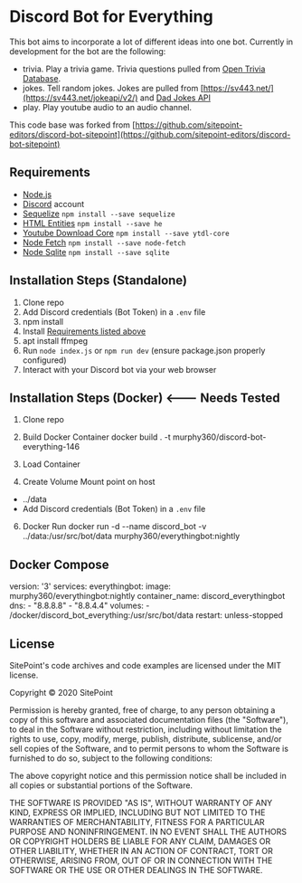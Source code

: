 # Discord Bot for Everything

This bot aims to incorporate a lot of different ideas into one bot. Currently in development for the bot are the following:
 - trivia. Play a trivia game. Trivia questions pulled from [Open Trivia Database](https://theopentdb.com).
 - jokes. Tell random jokes. Jokes are pulled from [https://sv443.net/](https://sv443.net/jokeapi/v2/) and [Dad Jokes API](https://github.com/KegenGuyll/DadJokes)
 - play. Play youtube audio to an audio channel.

This code base was forked from [https://github.com/sitepoint-editors/discord-bot-sitepoint](https://github.com/sitepoint-editors/discord-bot-sitepoint)

## Requirements

- [Node.js](http://nodejs.org/)
- [Discord](https://discordapp.com/) account
- [Sequelize](https://sequelize.org) `npm install --save sequelize`
- [HTML Entities](https://github.com/mathiasbynens/he) `npm install --save he`
- [Youtube Download Core](https://github.com/fent/node-ytdl-core) `npm install --save ytdl-core`
- [Node Fetch](https://github.com/node-fetch/node-fetch) `npm install --save node-fetch`
- [Node Sqlite](https://github.com/kriasoft/node-sqlite) `npm install --save sqlite`

## Installation Steps (Standalone)

1. Clone repo
2. Add Discord credentials (Bot Token) in a `.env` file
3. npm install
4. Install [Requirements listed above](README.md#requirements)
5. apt install ffmpeg
6. Run `node index.js` or `npm run dev` (ensure package.json properly configured)
7. Interact with your Discord bot via your web browser

## Installation Steps (Docker) <--- Needs Tested

1. Clone repo
3. Build Docker Container
docker build . -t murphy360/discord-bot-everything-146
4. Load Container

5. Create Volume Mount point on host
- ../data
- Add Discord credentials (Bot Token) in a `.env` file

6. Docker Run
docker run -d --name discord_bot -v ../data:/usr/src/bot/data murphy360/everythingbot:nightly

## Docker Compose
version: '3'
services:
        everythingbot:
                image: murphy360/everythingbot:nightly
                container_name: discord_everythingbot
                dns:
                        - "8.8.8.8"
                        - "8.8.4.4"
                volumes:
                        - /docker/discord_bot_everything:/usr/src/bot/data
                restart: unless-stopped
## License

SitePoint's code archives and code examples are licensed under the MIT license.

Copyright © 2020 SitePoint

Permission is hereby granted, free of charge, to any person obtaining a copy of this software and associated documentation files (the "Software"), to deal in the Software without restriction, including without limitation the rights to use, copy, modify, merge, publish, distribute, sublicense, and/or sell copies of the Software, and to permit persons to whom the Software is furnished to do so, subject to the following conditions:

The above copyright notice and this permission notice shall be included in all copies or substantial portions of the Software.

THE SOFTWARE IS PROVIDED "AS IS", WITHOUT WARRANTY OF ANY KIND, EXPRESS OR IMPLIED, INCLUDING BUT NOT LIMITED TO THE WARRANTIES OF MERCHANTABILITY, FITNESS FOR A PARTICULAR PURPOSE AND NONINFRINGEMENT. IN NO EVENT SHALL THE AUTHORS OR COPYRIGHT HOLDERS BE LIABLE FOR ANY CLAIM, DAMAGES OR OTHER LIABILITY, WHETHER IN AN ACTION OF CONTRACT, TORT OR OTHERWISE, ARISING FROM, OUT OF OR IN CONNECTION WITH THE SOFTWARE OR THE USE OR OTHER DEALINGS IN THE SOFTWARE.
